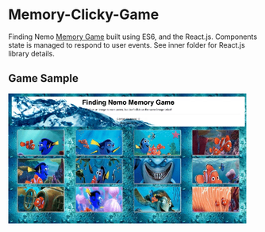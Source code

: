 # Memory-Clicky-Game

Finding Nemo [Memory Game](https://eveasian88.github.io/Memory-Clicky-Game/) built using ES6, and the React.js. Components state is managed to respond to user events. See inner folder for React.js library details.


## Game Sample

![finding nemo game](images/memoryGame.gif)